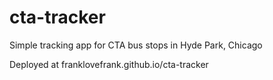 # cta-tracker

Simple tracking app for CTA bus stops in Hyde Park, Chicago

Deployed at franklovefrank.github.io/cta-tracker



 
